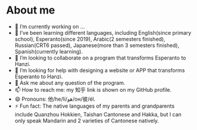 # About me

<!--
**MingeoY/MingeoY** is a ✨ _special_ ✨ repository because its `README.md` (this file) appears on your GitHub profile.

Here are some ideas to get you started:
 -->
- 🔭 I’m currently working on ...
- 🌱 I’ve been learning different languages, including English(since primary school), Esperanto(since 2019), Arabic(2 semesters finished), Russian(CRT6 passed), Japanese(more than 3 semesters finished), Spanish(currently learning).
- 👯 I’m looking to collaborate on a program that transforms Esperanto to Hanzi.
- 🤔 I’m looking for help with designing a website or APP that transforms Esperanto to Hanzi.
- 💬 Ask me about any question of the program.
- 📫 How to reach me: my 知乎 link is shown on my GitHub profile.
- 😄 Pronouns: 他/he/li/هو/он/彼/él.
- ⚡ Fun fact: The native languages of my parents and grandparents include Quanzhou Hokkien, Taishan Cantonese and Hakka, but I can only speak Mandarin and 2 varieties of Cantonese natively.

